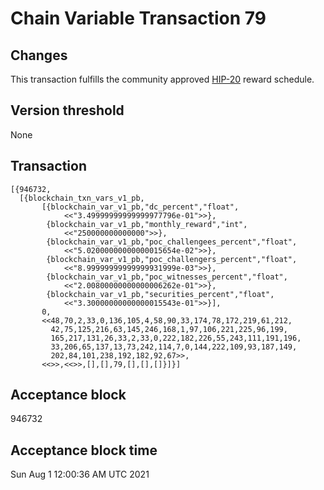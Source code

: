 # Chain Variable Transaction 79

## Changes

This transaction fulfills the community approved [HIP-20](https://github.com/helium/HIP/blob/master/0020-hnt-max-supply.md) reward schedule.

## Version threshold

None

## Transaction

```
[{946732,
  [{blockchain_txn_vars_v1_pb,
       [{blockchain_var_v1_pb,"dc_percent","float",
            <<"3.49999999999999977796e-01">>},
        {blockchain_var_v1_pb,"monthly_reward","int",
            <<"250000000000000">>},
        {blockchain_var_v1_pb,"poc_challengees_percent","float",
            <<"5.02000000000000015654e-02">>},
        {blockchain_var_v1_pb,"poc_challengers_percent","float",
            <<"8.99999999999999931999e-03">>},
        {blockchain_var_v1_pb,"poc_witnesses_percent","float",
            <<"2.00800000000000006262e-01">>},
        {blockchain_var_v1_pb,"securities_percent","float",
            <<"3.30000000000000015543e-01">>}],
       0,
       <<48,70,2,33,0,136,105,4,58,90,33,174,78,172,219,61,212,
         42,75,125,216,63,145,246,168,1,97,106,221,225,96,199,
         165,217,131,26,33,2,33,0,222,182,226,55,243,111,191,196,
         33,206,65,137,13,73,242,114,7,0,144,222,109,93,187,149,
         202,84,101,238,192,182,92,67>>,
       <<>>,<<>>,[],[],79,[],[],[]}]}]
```

## Acceptance block

946732

## Acceptance block time

Sun Aug  1 12:00:36 AM UTC 2021
